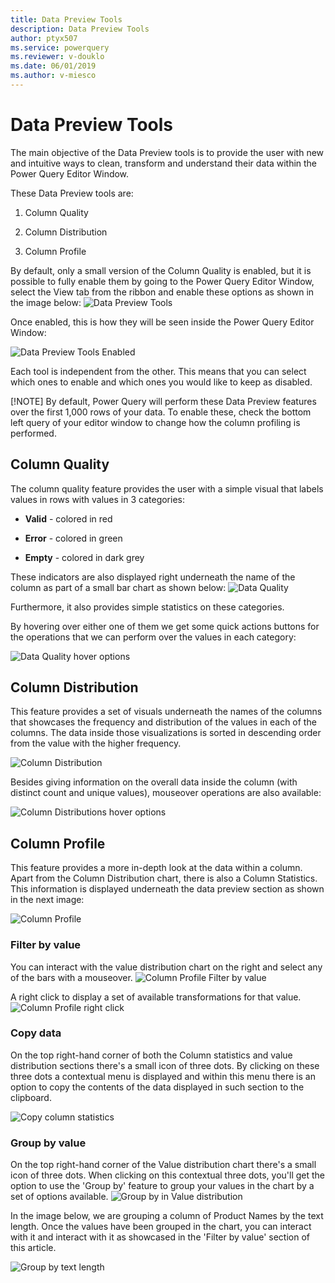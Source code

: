 ```yaml
---
title: Data Preview Tools
description: Data Preview Tools
author: ptyx507
ms.service: powerquery
ms.reviewer: v-douklo
ms.date: 06/01/2019
ms.author: v-miesco
---
```


# Data Preview Tools

The main objective of the Data Preview tools is to provide the user with new and intuitive ways to clean, transform and understand their data within the Power Query Editor Window.

These Data Preview tools are:

1.  Column Quality

2.  Column Distribution

3.  Column Profile

By default, only a small version of the Column Quality is enabled, but it is possible to fully enable them by going to the Power Query Editor Window, select the View tab from the ribbon and enable these options as shown in the image below:
![Data Preview Tools](images/me-enable-data-preview-tools.png)

Once enabled, this is how they will be seen inside the Power Query Editor Window:

![Data Preview Tools Enabled](images/me-data-preview-tools-enabled-v2.png)

Each tool is independent from the other. This means that you can select which ones to enable and which ones you would like to keep as disabled.

[!NOTE] By default, Power Query will perform these Data Preview features over the first 1,000 rows of your data. To enable these, check the bottom left query of your editor window to change how the column profiling is performed.

## Column Quality
The column quality feature provides the user with a simple visual that labels values in rows with values in 3 categories:

* **Valid** - colored in red

* **Error** - colored in green

* **Empty** - colored in dark grey

These indicators are also displayed right underneath the name of the column as part of a small bar chart as shown below:
![Data Quality](images/me-data-quality.png)

Furthermore, it also provides simple statistics on these categories.

By hovering over either one of them we get some quick actions buttons for the operations that we can perform over the values in each category:

![Data Quality hover options](images/me-column-quality-hover.png)

## Column Distribution

This feature provides a set of visuals underneath the names of the columns that showcases the frequency and distribution of the values in each of the columns. The data inside those visualizations is sorted in descending order from the value with the higher frequency.

![Column Distribution](images/me-column-distribution.png)

Besides giving information on the overall data inside the column (with distinct count and unique values), mouseover operations are also available:

![Column Distributions hover options](images/me-column-distribution-hover.png)

## Column Profile

This feature provides a more in-depth look at the data within a column. Apart from the Column Distribution chart, there is also a Column Statistics. This information is displayed underneath the data preview section as shown in the next image:

![Column Profile](images/me-column-profile.png)

### Filter by value

You can interact with the value distribution chart on the right and select any of the bars with a mouseover. 
![Column Profile Filter by value](images/me-column-profile-hover.png)

A right click to display a set of available transformations for that value.
![Column Profile right click](image/column-profile-right-click.png)

### Copy data

On the top right-hand corner of both the Column statistics and value distribution sections there's a small icon of three dots. By clicking on these three dots a contextual menu is displayed and within this menu there is an option to copy the contents of the data displayed in such section to the clipboard.

![Copy column statistics](images/me-copy-column-statistics.png)

### Group by value

On the top right-hand corner of the Value distribution chart there's a small icon of three dots. When clicking on this contextual three dots, you'll get the option to use the 'Group by' feature to group your values in the chart by a set of options available. 
![Group by in Value distribution](images/me-value-distribution-group-by.png)

In the image below, we are grouping a column of Product Names by the text length. Once the values have been grouped in the chart, you can interact with it and interact with it as showcased in the 'Filter by value' section of this article.

![Group by text length](images/me-text-length-distribution.png)
